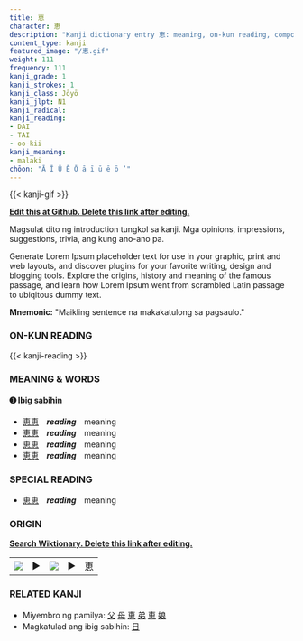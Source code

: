 ```yaml
---
title: 恵
character: 恵
description: "Kanji dictionary entry 恵: meaning, on-kun reading, compounds, origin, related kanji"
content_type: kanji
featured_image: "/恵.gif"
weight: 111
frequency: 111
kanji_grade: 1
kanji_strokes: 1
kanji_class: Jōyō
kanji_jlpt: N1
kanji_radical: 
kanji_reading: 
- DAI
- TAI
- oo-kii
kanji_meaning:
- malaki
chōon: "Ā Ī Ū Ē Ō ā ī ū ē ō ’"
---
```

[//]: # (Don't edit the line below. Kanji animated GIF code is automatically generated.)
{{< kanji-gif >}}

[//]: # (Edit below this line.)

**[Edit this at Github. Delete this link after editing.](https://github.com/tim0g/tim/tree/main/content/kanji/恵/index.md)**

Magsulat dito ng introduction tungkol sa kanji. Mga opinions, impressions, suggestions, trivia, ang kung ano-ano pa.

Generate Lorem Ipsum placeholder text for use in your graphic, print and web layouts, and discover plugins for your favorite writing, design and blogging tools. Explore the origins, history and meaning of the famous passage, and learn how Lorem Ipsum went from scrambled Latin passage to ubiqitous dummy text.
 
**Mnemonic:** "Maikling sentence na makakatulong sa pagsaulo."

### ON-KUN READING

[//]: # (Don't edit the line below. ON-KUN READING code is automatically generated.)
{{< kanji-reading >}}

### MEANING & WORDS

#### ➊ **Ibig sabihin**
  - [恵](../恵)[恵](../恵)　***reading***　meaning
  - [恵](../恵)[恵](../恵)　***reading***　meaning
  - [恵](../恵)[恵](../恵)　***reading***　meaning
  - [恵](../恵)[恵](../恵)　***reading***　meaning

### SPECIAL READING
  - [恵](../恵)[恵](../恵)　***reading***　meaning

### ORIGIN

**[Search Wiktionary. Delete this link after editing.](https://wiktionary.org/wiki/恵)**
<table class="kanji-table"><tr><td>
<img src="60px-恵-bronze.svg.png">
</td><td>▶</td><td>
<img src="60px-恵-oracle.svg.png">
</td><td>▶</td>
<td class="kanji-origin">恵</td>
</tr></table>

### RELATED KANJI
- Miyembro ng pamilya: [父](../父) [母](../母) [恵](../恵) [弟](../弟) [恵](../恵) [娘](../娘)
- Magkatulad ang ibig sabihin: [日](../日)
